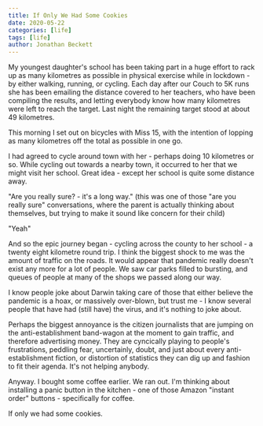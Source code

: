 ```yaml
---
title: If Only We Had Some Cookies
date: 2020-05-22
categories: [life]
tags: [life]
author: Jonathan Beckett
---
```


My youngest daughter's school has been taking part in a huge effort to rack up as many kilometres as possible in physical exercise while in lockdown - by either walking, running, or cycling. Each day after our Couch to 5K runs she has been emailing the distance covered to her teachers, who have been compiling the results, and letting everybody know how many kilometres were left to reach the target. Last night the remaining target stood at about 49 kilometres.

This morning I set out on bicycles with Miss 15, with the intention of lopping as many kilometres off the total as possible in one go.

I had agreed to cycle around town with her - perhaps doing 10 kilometres or so. While cycling out towards a nearby town, it occurred to her that we might visit her school. Great idea - except her school is quite some distance away.

"Are you really sure? - it's a long way." (this was one of those "are you really sure" conversations, where the parent is actually thinking about themselves, but trying to make it sound like concern for their child)

"Yeah"

And so the epic journey began - cycling across the county to her school - a twenty eight kilometre round trip. I think the biggest shock to me was the amount of traffic on the roads. It would appear that pandemic really doesn't exist any more for a lot of people. We saw car parks filled to bursting, and queues of people at many of the shops we passed along our way.

I know people joke about Darwin taking care of those that either believe the pandemic is a hoax, or massively over-blown, but trust me - I know several people that have had (still have) the virus, and it's nothing to joke about.

Perhaps the biggest annoyance is the citizen journalists that are jumping on the anti-establishment band-wagon at the moment to gain traffic, and therefore advertising money. They are cyncically playing to people's frustrations, peddling fear, uncertainly, doubt, and just about every anti-establishment fiction, or distortion of statistics they can dig up and fashion to fit their agenda. It's not helping anybody.

Anyway. I bought some coffee earlier. We ran out. I'm thinking about installing a panic button in the kitchen - one of those Amazon "instant order" buttons - specifically for coffee.

If only we had some cookies.